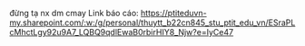 đừng tạ nx dm cmay
Link báo cáo: https://ptiteduvn-my.sharepoint.com/:w:/g/personal/thuytt_b22cn845_stu_ptit_edu_vn/ESraPLcMhctLgy92u9A7_LQBQ9qdlEwaB0rbirHIY8_Njw?e=IyCe47
